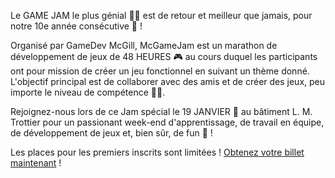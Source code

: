 Le GAME JAM le plus génial 🧑‍💻 est de retour et meilleur que jamais, pour notre 10e année consécutive 🎉 ! 

Organisé par GameDev McGill, McGameJam est un marathon de développement de jeux de 48 HEURES 🎮 au cours duquel les participants ont pour mission de créer un jeu fonctionnel en suivant un thème donné. L'objectif principal est de collaborer avec des amis et de créer des jeux, peu importe le niveau de compétence 🙋‍♂️. 

Rejoignez-nous lors de ce Jam spécial le 19 JANVIER 📅 au bâtiment L. M. Trottier pour un passionant week-end d'apprentissage, de travail en équipe, de développement de jeux et, bien sûr, de fun 👾 ! 

Les places pour les premiers inscrits sont limitées ! [Obtenez votre billet maintenant](https://mcgamejam.ca/fr-FR/) !